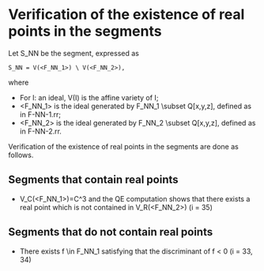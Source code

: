 # Verification of the existence of real points in the segments 

Let S_NN be the segment, expressed as
```
S_NN = V(<F_NN_1>) \ V(<F_NN_2>),
```
where 
* For I: an ideal, V(I) is the affine variety of I;
* <F_NN_1> is the ideal generated by F_NN_1 \subset Q[x,y,z], defined as in F-NN-1.rr; 
* <F_NN_2> is the ideal generated by F_NN_2 \subset Q[x,y,z], defined as in F-NN-2.rr.

Verification of the existence of real points in the segments are done as follows.

## Segments that contain real points

* V_C(<F_NN_1>)=C^3 and the QE computation shows that there exists a real point which is not contained in V_R(<F_NN_2>) (i = 35)

## Segments that do not contain real points

* There exists f \in F_NN_1 satisfying that the discriminant of f < 0 (i = 33, 34)
